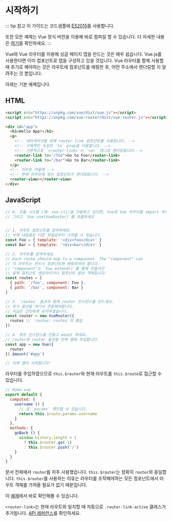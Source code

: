 # 시작하기

::: tip 참고
이 가이드는 코드샘플에 [ES2015](https://github.com/lukehoban/es6features)를 사용합니다.

또한 모든 예제는 Vue 정식 버전을 이용해 바로 컴파일 할 수 있습니다. 더 자세한 내용은 [여기](https://vuejs.org/v2/guide/installation.html#Runtime-Compiler-vs-Runtime-only)를 확인하세요.
:::

Vue와 Vue 라우터를 이용해 싱글 페이지 앱을 만드는 것은 매우 쉽습니다. Vue.js를 사용한다면 이미 컴포넌트로 앱을 구성하고 있을 것입니다. Vue 라우터를 함께 사용할 때 추가로 해야하는 것은 라우트에 컴포넌트를 매핑한 후, 어떤 주소에서 렌더링할 지 알려주는 것 뿐입니다.

아래는 기본 예제입니다.

## HTML

``` html
<script src="https://unpkg.com/vue/dist/vue.js"></script>
<script src="https://unpkg.com/vue-router/dist/vue-router.js"></script>

<div id="app">
  <h1>Hello App!</h1>
  <p>
    <!-- 네비게이션을 위해 router-link 컴포넌트를 사용합니다. -->
    <!-- 구체적인 속성은 `to` prop을 이용합니다. -->
    <!-- 기본적으로 `<router-link>`는 `<a>` 태그로 렌더링됩니다.-->
    <router-link to="/foo">Go to Foo</router-link>
    <router-link to="/bar">Go to Bar</router-link>
  </p>
  <!-- 라우트 아울렛 -->
  <!-- 현재 라우트에 맞는 컴포넌트가 렌더링됩니다. -->
  <router-view></router-view>
</div>
```

## JavaScript

``` js
// 0. 모듈 시스템 (예: vue-cli)을 이용하고 있다면, Vue와 Vue 라우터를 import 하세요
// 그리고 `Vue.use(VueRouter)`를 호출하세요


// 1. 라우트 컴포넌트를 정의하세요.
// 아래 내용들은 다른 파일로부터 가져올 수 있습니다.
const Foo = { template: '<div>foo</div>' }
const Bar = { template: '<div>bar</div>' }

// 2. 라우트를 정의하세요.
// Each route should map to a component. The "component" can
// 각 라우트는 반드시 컴포넌트와 매핑되어야 합니다.
// "component"는 `Vue.extend()`를 통해 만들어진
// 실제 컴포넌트 생성자이거나 컴포넌트 옵션 객체입니다.
const routes = [
  { path: '/foo', component: Foo },
  { path: '/bar', component: Bar }
]

// 3. `routes` 옵션과 함께 router 인스턴스를 만드세요.
// 추가 옵션을 여기서 전달해야합니다.
// 지금은 간단하게 유지하겠습니다.
const router = new VueRouter({
  routes // `routes: routes`의 줄임
})

// 4. 루트 인스턴스를 만들고 mount 하세요.
// router와 router 옵션을 전체 앱에 주입합니다.
const app = new Vue({
  router
}).$mount('#app')

// 이제 앱이 시작됩니다!
```

라우터를 주입하였으므로 `this.$router`와 현재 라우트를 `this.$route`로 접근할 수 있습니다.

```js
// Home.vue
export default {
  computed: {
    username () {
      // 곧 `params` 확인할 수 있습니다.
      return this.$route.params.username
    }
  },
  methods: {
    goBack () {
      window.history.length > 1
        ? this.$router.go(-1)
        : this.$router.push('/')
    }
  }
}
```

문서 전체에서 `router`를 자주 사용했습니다. `this.$router`는 정확히 `router`와 동일합니다. `this.$router`를 사용하는 이유는 라우터를 조작해야하는 모든 컴포넌트에서 라우트 객체를 가져올 필요가 없기 때문입니다.


이 [예제](https://jsfiddle.net/yyx990803/xgrjzsup/)에서 바로 확인해볼 수 있습니다.

`<router-link>`는 현재 라우트와 일치할 때 자동으로 `.router-link-active` 클래스가 추가됩니다. [API 레퍼런스](../api/#router-link)를 확인하세요.
